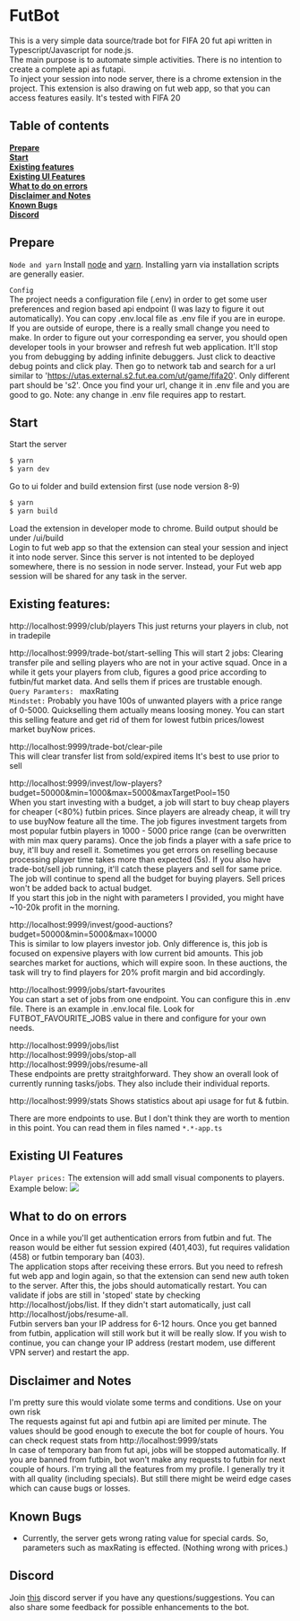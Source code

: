 # FutBot

This is a very simple data source/trade bot for FIFA 20 fut api written in Typescript/Javascript for node.js.  
The main purpose is to automate simple activities. There is no intention to create a complete api as futapi.  
To inject your session into node server, there is a chrome extension in the project.  This extension is also drawing on fut web app, so that you can access features easily. 
It's tested with FIFA 20

## Table of contents

**[Prepare](#prepare)**<br>
**[Start](#start)**<br>
**[Existing features](#existing-features)**<br>
**[Existing UI Features](#existing-ui-features)**<br>
**[What to do on errors](#what-to-do-on-errors)**<br>
**[Disclaimer and Notes](#disclaimer-and-notes)**<br>
**[Known Bugs](#known-bugs)**<br>
**[Discord](#discord)**<br>


## Prepare
```Node and yarn```
Install [node](https://nodejs.org/en/) and [yarn](https://yarnpkg.com/lang/en/docs/install/). Installing yarn via installation scripts are generally easier. 
 
```Config```  
The project needs a configuration file (.env) in order to get some user preferences and region based api endpoint (I was lazy to figure it out automatically). You can copy .env.local file as .env file if you are in europe.  If you are outside of europe, there is a really small change you need to make. In order to figure out your corresponding ea server, you should open developer tools in your browser and refresh fut web application. It'll stop you from debugging by adding infinite debuggers. Just click to deactive debug points and click play. Then go to network tab and search for a url similar to 'https://utas.external.s2.fut.ea.com/ut/game/fifa20'. Only different part should be 's2'. Once you find your url, change it in .env file and you are good to go. Note: any change in .env file requires app to restart.

## Start

Start the server

```sh
$ yarn
$ yarn dev
```
Go to ui folder and build extension first (use node version 8-9)  
```sh
$ yarn
$ yarn build
```
Load the extension in developer mode to chrome. Build output should be under /ui/build  
Login to fut web app so that the extension can steal your session and inject it into node server.
Since this server is not intented to be deployed somewhere, there is no session in node server. Instead, your Fut web app session will be shared for any task in the server.

## Existing features:

http://localhost:9999/club/players
This just returns your players in club, not in tradepile

http://localhost:9999/trade-bot/start-selling
This will start 2 jobs: Clearing transfer pile and selling players who are not in your active squad. 
Once in a while it gets your players from club, figures a good price according to futbin/fut market data. And sells them if prices are trustable enough.  
```Query Paramters: ``` maxRating  
`Mindstet:` Probably you have 100s of unwanted players with a price range of 0-5000. Quickselling them actually means loosing money. You can start this selling feature and get rid of them for lowest futbin prices/lowest market buyNow prices.

http://localhost:9999/trade-bot/clear-pile  
This will clear transfer list from sold/expired items
It's best to use prior to sell  
  
http://localhost:9999/invest/low-players?budget=50000&min=1000&max=5000&maxTargetPool=150  
When you start investing with a budget, a job will start to buy cheap players for cheaper (<80%) futbin prices. Since players are already cheap, it will try to use buyNow feature all the time. 
The job figures investment targets from most popular futbin players in 1000 - 5000 price range (can be overwritten with min max query params).
Once the job finds a player with a safe price to buy, it'll buy and resell it. Sometimes you get errors on reselling because processing player time takes more than expected (5s). If you also have trade-bot/sell job running, it'll catch these players and sell for same price.
The job will continue to spend all the budget for buying players. 
Sell prices won't be added back to actual budget.  
If you start this job in the night with parameters I provided, you might have ~10-20k profit in the morning.

http://localhost:9999/invest/good-auctions?budget=50000&min=5000&max=10000  
This is similar to low players investor job. Only difference is, this job is focused on expensive players with low current bid amounts. This job searches market for auctions, which will expire soon. In these auctions, the task will try to find players for 20% profit margin and bid accordingly.

http://localhost:9999/jobs/start-favourites  
You can start a set of jobs from one endpoint. You can configure this in .env file. There is an example in .env.local file. Look for FUTBOT_FAVOURITE_JOBS value in there and configure for your own needs.

http://localhost:9999/jobs/list  
http://localhost:9999/jobs/stop-all  
http://localhost:9999/jobs/resume-all  
These endpoints are pretty straitghforward. They show an overall look of currently running tasks/jobs. They also include their individual reports.

http://localhost:9999/stats
Shows statistics about api usage for fut & futbin.

There are more endpoints to use. But I don't think they are worth to mention in this point. You can read them in files named ```*.*-app.ts``` 

## Existing UI Features

```Player prices:``` The extension will add small visual components to players. Example below:
![](doc/gifs/player-price.gif)

## What to do on errors
Once in a while you'll get authentication errors from futbin and fut. The reason would be either fut session expired (401,403), fut requires validation (458) or futbin temporary ban (403).  
The application stops after receiving these errors. But you need to refresh fut web app and login again, so that the extension can send new auth token to the server. After this, the jobs should automatically restart. You can validate if jobs are still in 'stoped' state by checking http://localhost/jobs/list. If they didn't start automatically, just call http://localhost/jobs/resume-all.  
Futbin servers ban your IP address for 6-12 hours. Once you get banned from futbin, application will still work but it will be really slow. If you wish to continue, you can change your IP address (restart modem, use different VPN server) and restart the app.

## Disclaimer and Notes

I'm pretty sure this would violate some terms and conditions. Use on your own risk  
The requests against fut api and futbin api are limited per minute. The values should be good enough to execute the bot for couple of hours. You can check request stats from http://localhost:9999/stats  
In case of temporary ban from fut api, jobs will be stopped automatically. If you are banned from futbin, bot won't make any requests to futbin for next couple of hours.
I'm trying all the features from my profile. I generally try it with all quality (including specials). But still there might be weird edge cases which can cause bugs or losses. 

## Known Bugs

- Currently, the server gets wrong rating value for special cards. So, parameters such as maxRating is effected. (Nothing wrong with prices.) 

## Discord

Join [this](https://discord.gg/FqtRXZ) discord server if you have any questions/suggestions. You can also share some feedback for possible enhancements to the bot. 
